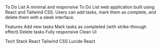 To Do List
A minimal and responsive To Do List web application built using React and Tailwind CSS. Users can add tasks, mark them as complete, and delete them with a sleek interface.

Features
Add new tasks
Mark tasks as completed (with strike-through effect)
Delete tasks
Fully responsive 
Clean UI

Tech Stack
React
Tailwind CSS
Lucide React